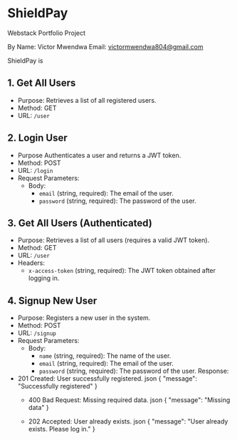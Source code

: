 # ShieldPay

Webstack Portfolio Project

By
Name: Victor Mwendwa
Email: <victormwendwa804@gmail.com>

ShieldPay is

## 1. Get All Users

- Purpose: Retrieves a list of all registered users.
- Method: GET
- URL: `/user`

## 2. Login User

- Purpose Authenticates a user and returns a JWT token.
- Method: POST
- URL: `/login`
- Request Parameters:
  - Body:
    - `email` (string, required): The email of the user.
    - `password` (string, required): The password of the user.

## 3. Get All Users (Authenticated)

- Purpose: Retrieves a list of all users (requires a valid JWT token).
- Method: GET
- URL: `/user`
- Headers:
  - `x-access-token` (string, required): The JWT token obtained after logging in.

## 4. Signup New User

- Purpose: Registers a new user in the system.
- Method: POST
- URL: `/signup`
- Request Parameters:
  - Body:
    - `name` (string, required): The name of the user.
    - `email` (string, required): The email of the user.
    - `password` (string, required): The password of the user.
      Response:
- 201 Created: User successfully registered.
  json
  {
  "message": "Successfully registered"
  }
  - 400 Bad Request: Missing required data.
    json
    {
    "message": "Missing data"
    }

  - 202 Accepted: User already exists.
    json
    {
    "message": "User already exists. Please log in."
    }
